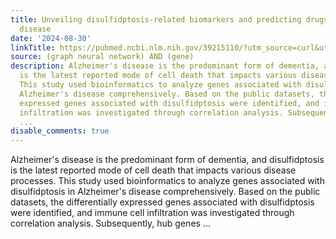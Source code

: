 ```yaml
---
title: Unveiling disulfidptosis-related biomarkers and predicting drugs in Alzheimer's
  disease
date: '2024-08-30'
linkTitle: https://pubmed.ncbi.nlm.nih.gov/39215110/?utm_source=curl&utm_medium=rss&utm_campaign=pubmed-2&utm_content=1x5bM_TNL8gjogAcnslpo2s2PbDe-61JVM2h9yowOYSiZ7Dkrt&fc=20220919211934&ff=20240831181344&v=2.18.0.post9+e462414
source: (graph neural network) AND (gene)
description: Alzheimer's disease is the predominant form of dementia, and disulfidptosis
  is the latest reported mode of cell death that impacts various disease processes.
  This study used bioinformatics to analyze genes associated with disulfidptosis in
  Alzheimer's disease comprehensively. Based on the public datasets, the differentially
  expressed genes associated with disulfidptosis were identified, and immune cell
  infiltration was investigated through correlation analysis. Subsequently, hub genes
  ...
disable_comments: true
---
```

Alzheimer's disease is the predominant form of dementia, and disulfidptosis is the latest reported mode of cell death that impacts various disease processes. This study used bioinformatics to analyze genes associated with disulfidptosis in Alzheimer's disease comprehensively. Based on the public datasets, the differentially expressed genes associated with disulfidptosis were identified, and immune cell infiltration was investigated through correlation analysis. Subsequently, hub genes ...